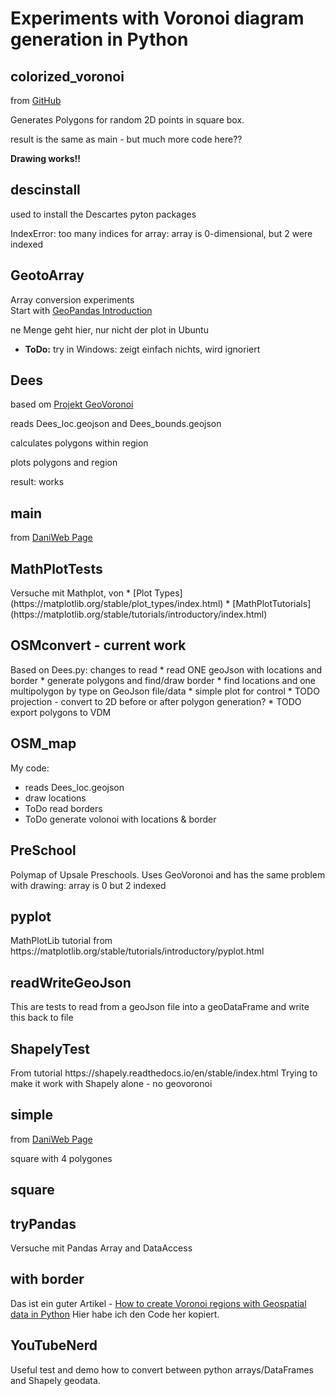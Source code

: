 <h1>Experiments with Voronoi diagram generation in Python</h1>

<h2>colorized_voronoi</h2>
from <a href="https://gist.github.com/pv/8036995">GitHub</a>
<p>Generates Polygons for random 2D points in square box.</p>
<p>result is the same as main - but much more code here??</p>
<p><b>Drawing works!!</b></p>

<h2>descinstall</h2>
used to install the Descartes pyton packages
<p>IndexError: too many indices for array: array is 0-dimensional, but 2 were indexed</p>

<h2>GeotoArray</h2>
Array conversion experiments<br>
Start with <a href="https://geopandas.org/en/stable/getting_started/introduction.html">
GeoPandas Introduction</a>
<p>ne Menge geht hier, nur nicht der plot in Ubuntu</p>
<ul>
<li><b>ToDo:</b> try in Windows: zeigt einfach nichts, wird ignoriert</li>
</ul>

<h2>Dees</h2>
based om <a href="https://pypi.org/project/geovoronoi/">Projekt GeoVoronoi</a>
<p>reads Dees_loc.geojson and Dees_bounds.geojson </p>
<p>calculates polygons within region</p>
<p>plots polygons and region </p>
<p>result: works</p>

<h2>main</h2>
from <a href="https://www.daniweb.com/programming/computer-science/tutorials/520314/how-to-make-quality-voronoi-diagrams">
DaniWeb Page</a>

<h2>MathPlotTests</h2>
Versuche mit Mathplot, von
* [Plot Types](https://matplotlib.org/stable/plot_types/index.html)
* [MathPlotTutorials](https://matplotlib.org/stable/tutorials/introductory/index.html)

<h2>OSMconvert - current work</h2>
Based on Dees.py: changes to read 
* read ONE geoJson with locations and border
* generate polygons and find/draw border
* find locations and one multipolygon by type on GeoJson file/data
* simple plot for control
* TODO projection - convert to 2D before or after polygon generation?
* TODO export polygons to VDM

<h2>OSM_map</h2>
My code: 
<ul>
<li>reads Dees_loc.geojson</li>
<li>draw locations</li>
<li>ToDo read borders</li>
<li>ToDo generate volonoi with locations & border</li>
</ul>

<h2>PreSchool</h2>
Polymap of Upsale Preschools. Uses GeoVoronoi and has the same problem with drawing:
array is 0 but 2 indexed

<h2>pyplot</h2>
MathPlotLib tutorial from https://matplotlib.org/stable/tutorials/introductory/pyplot.html

<h2>readWriteGeoJson</h2>
This are tests to read from a geoJson file into a geoDataFrame and write this back to file

<h2>ShapelyTest</h2>
From tutorial https://shapely.readthedocs.io/en/stable/index.html
Trying to make it work with Shapely alone - no geovoronoi

<h2>simple</h2>
from <a href="https://www.daniweb.com/programming/computer-science/tutorials/520314/how-to-make-quality-voronoi-diagrams">
DaniWeb Page</a>
<p>square with 4 polygones</p>

<h2>square</h2>


<h2>tryPandas</h2>
Versuche mit Pandas Array and DataAccess

<h2>with border</h2>
Das ist ein guter Artikel - 
<a href="https://laptrinhx.com/how-to-create-voronoi-regions-with-geospatial-data-in-python-897661291/">
How to create Voronoi regions with Geospatial data in Python</a> 
Hier habe ich den Code her kopiert.

<h2>YouTubeNerd</h2>
Useful test and demo how to convert between python arrays/DataFrames 
and Shapely geodata.
